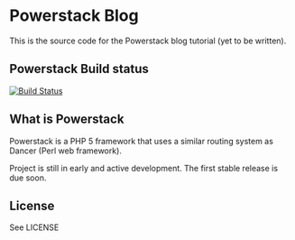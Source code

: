 # Powerstack Blog
This is the source code for the Powerstack blog
tutorial (yet to be written).


## Powerstack Build status
[![Build Status](https://travis-ci.org/powerstack/powerstack.png)](https://travis-ci.org/powerstack/powerstack)

## What is Powerstack
Powerstack is a PHP 5 framework that uses a similar routing system
as Dancer (Perl web framework).

Project is still in early and active development.
The first stable release is due soon.

## License
See LICENSE
